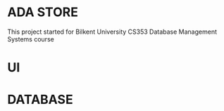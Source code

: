 # ADA STORE
This project started for Bilkent University CS353 Database Management Systems course

# UI
# DATABASE
